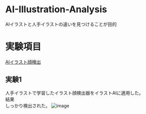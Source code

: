 # AI-Illustration-Analysis
AIイラストと人手イラストの違いを見つけることが目的

# 実験項目 
[AIイラスト顔検出](#実験1)

## 実験1
人手イラストで学習したイラスト顔検出器をイラストAIに適用した。\
結果\
しっかり検出された。
![image](https://user-images.githubusercontent.com/55880071/195827632-b47b94c6-8f7d-424f-9e5e-916e5bece9e2.png)
